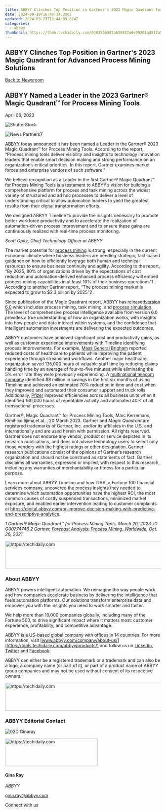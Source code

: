 ```yaml
---
title: ABBYY Clinches Top Position in Gartner's 2023 Magic Quadrant for Advanced Process Mining Solutions
date: 2024-09-19T16:48:14.250Z
updated: 2024-09-23T18:44:09.624Z
categories:
  - abbyy
thumbnail: https://thmb.techidaily.com/648356b382a636832a6e99201a4517a582a77b906dab7a37be3d640b5bfda50d.jpg
---
```


## ABBYY Clinches Top Position in Gartner's 2023 Magic Quadrant for Advanced Process Mining Solutions

[Back to Newsroom](https://tools.techidaily.com/abbyy/products/)

## ABBYY Named a Leader in the 2023 Gartner® Magic Quadrant™ for Process Mining Tools

April 06, 2023

![ShutterStock](https://content.abbyy.com/-/media/project/abbyy/abbyy/branchtemplates/shutterstock_1272462163_1296-x-729.jpg?h=729&iar=0&w=1296)

![News Partners7](https://static2.abbyy.com/abbyycommedia/33722/news-partners7.jpg) 

[ABBYY](https://tools.techidaily.com/abbyy/products/) today announced it has been named a Leader in the Gartner® 2023 Magic Quadrant™ for Process Mining Tools. According to the report, “Process mining tools deliver visibility and insights to technology innovation leaders that enable smart decision making and strong performance on an organization’s critical priorities. In this report, Gartner examines market forces and enterprise vendors of such software.”

  
We believe recognition as a Leader in the first Gartner® Magic Quadrant™ for Process Mining Tools is a testament to ABBYY’s vision for building a comprehensive platform for process and task mining across the widest variety of structured and ad hoc processes to deliver a level of understanding critical to allow automation leaders to yield the greatest results from their digital transformation efforts.  
  
We designed ABBYY Timeline to provide the insights necessary to promote better workforce productivity and to accelerate the realization of automation-driven process improvement and to ensure these gains are continuously realized with real-time process monitoring.

_Scott Opitz, Chief Technology Officer at ABBYY_

  
The market potential for [process mining](https://tools.techidaily.com/abbyy/products/) is strong, especially in the current economic climate where business leaders are needing strategic, fact-based guidance on how to efficiently leverage both human and technical resources to ensure business continuity and agility. According to the report, “By 2025, 80% of organizations driven by the expectations of cost reduction and automation-derived enhanced process efficiency will embed process mining capabilities in at least 10% of their business operations”1 . According to another Gartner report, “The process mining market is expected to grow to $2.3 billion by 2025”2 .

Since publication of the Magic Quadrant report, ABBYY has released[version 6.0](https://tools.techidaily.com/abbyy/products/) which includes process mining, task mining, and [process simulation](https://tools.techidaily.com/abbyy/products/). The level of comprehensive process intelligence available from version 6.0 provides a true understanding of how an organization works, with insights into how people and data interact within systems, and the confidence that intelligent automation investments are delivering the expected outcomes.

ABBYY customers have achieved significant cost and productivity gains, as well as customer experience improvements with Timeline identifying process improvements. For example, [Mass General Brigham](https://www.youtube.com/watch?v=InsuyGuPIG4&t=104s) reported reduced costs of healthcare to patients while improving the patient experience through streamlined workflows. Another major healthcare organization saved 135,000 hours of valuable staff time by reducing claims handling time by an average of four-to-five minutes while eliminating the 5% error rate they were previously experiencing. A [multinational telecom company](https://www.youtube.com/watch?v=ms--RBXVO3w) identified $8 million in savings in the first six months of using Timeline and achieved an estimated 70% reduction in time and cost when they improved and automated their consumer support and truck rolls. Additionally, [Pfizer](https://www.youtube.com/watch?v=VfwEwUh6mhU) improved efficiencies across all business units when it identified 160,000 hours of repeatable activity and automated 40% of all transactional processes.

Gartner®, Magic Quadrant™ for Process Mining Tools, Marc Kerremans, Kimihiko Iijima,et al.., 20 March 2023\. Gartner and _Magic Quadrant_ are registered trademarks of Gartner, Inc. and/or its affiliates in the U.S. and internationally and are used herein with permission. All rights reserved. Gartner does not endorse any vendor, product or service depicted in its research publications, and does not advise technology users to select only those vendors with the highest ratings or other designation. Gartner research publications consist of the opinions of Gartner’s research organization and should not be construed as statements of fact. Gartner disclaims all warranties, expressed or implied, with respect to this research, including any warranties of merchantability or fitness for a particular purpose.

Learn more about ABBYY Timeline and how TIAA, a Fortune 100 financial services company, uncovered the process insights they needed to determine which automation opportunities have the highest ROI, the most common causes of costly suspended transactions, minimized market exposure, and enabled earlier intervention leading to customer complaints at <https://digital.abbyy.com/pr-improve-decision-making-with-predictive-and-prescriptive-analytics>.

_1 Gartner® Magic Quadrant™ for Process Mining Tools, March 20, 2023, ID G00774746_ 
_2 Gartner, [Forecast Analysis: Process Mining, Worldwide](https://www.gartner.com/en/documents/4007520), Oct. 26, 2021_

<!-- affiliate ads begin -->
<a href="https://unicoeye.pxf.io/c/5597632/2134496/18498" target="_top" id="2134496">
  <img src="//a.impactradius-go.com/display-ad/18498-2134496" border="0" alt="https://techidaily.com" width="728" height="90"/>
</a>
<img height="0" width="0" src="https://unicoeye.pxf.io/i/5597632/2134496/18498" style="position:absolute;visibility:hidden;" border="0" />
<!-- affiliate ads end -->

### About ABBYY

ABBYY powers intelligent automation. We reimagine the way people work and how companies accelerate business by delivering the intelligence that fuels automation platforms. Our solutions transform enterprise data and empower you with the insights you need to work smarter and faster. 

We help more than 10,000 companies globally, including many of the Fortune 500, to drive significant impact where it matters most: customer experience, profitability, and competitive advantage.

ABBYY is a US-based global company with offices in 14 countries. For more information, visit [www.abbyy.com/company/about-us/](https://tools.techidaily.com/abbyy/products/) and follow us on [LinkedIn](https://www.linkedin.com/company/abbyy), [Twitter](https://twitter.com/ABBYY%5FSoftware) and [Facebook](https://www.facebook.com/ABBYYsoft).

ABBYY can either be a registered trademark or a trademark and can also be a logo, a company name (or part of it), or part of a product name of ABBYY group companies and may not be used without consent of its respective owners.

<!-- affiliate ads begin -->
<a href="https://sentrypc.7eer.net/c/5597632/398455/3022" target="_top" id="398455">
  <img src="//a.impactradius-go.com/display-ad/3022-398455" border="0" alt="https://techidaily.com" width="728" height="90"/>
</a>
<img height="0" width="0" src="https://sentrypc.7eer.net/i/5597632/398455/3022" style="position:absolute;visibility:hidden;" border="0" />
<!-- affiliate ads end -->

### ABBYY Editorial Contact

![02D Ginaray](https://static2.abbyy.com/abbyycommedia/23662/02d-ginaray.png)

<!-- affiliate ads begin -->
<a href="https://laganoo.pxf.io/c/5597632/1657396/16446" target="_top" id="1657396">
  <img src="//a.impactradius-go.com/display-ad/16446-1657396" border="0" alt="https://techidaily.com" width="300" height="90"/>
</a>
<img height="0" width="0" src="https://laganoo.pxf.io/i/5597632/1657396/16446" style="position:absolute;visibility:hidden;" border="0" />
<!-- affiliate ads end -->

#### Gina Ray

_ABBYY_

[gina.ray@abbyy.com](https://tools.techidaily.com/abbyy/products/) 

Connect with us

<ins class="adsbygoogle"
     style="display:block"
     data-ad-format="autorelaxed"
     data-ad-client="ca-pub-7571918770474297"
     data-ad-slot="1223367746"></ins>

<ins class="adsbygoogle"
     style="display:block"
     data-ad-client="ca-pub-7571918770474297"
     data-ad-slot="8358498916"
     data-ad-format="auto"
     data-full-width-responsive="true"></ins>



